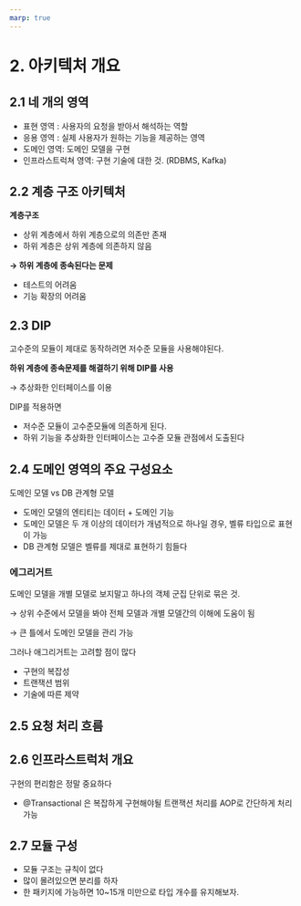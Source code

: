 ```yaml
---
marp: true
---
```


# 2. 아키텍처 개요

## 2.1 네 개의 영역

- 표현 영역 : 사용자의 요청을 받아서 해석하는 역할
- 응용 영역 : 실제 사용자가 원하는 기능을 제공하는 영역
- 도메인 영역: 도메인 모델을 구현
- 인프라스트럭쳐 영역: 구현 기술에 대한 것. (RDBMS, Kafka)


## 2.2 계층 구조 아키텍처

**계층구조**

- 상위 계층에서 하위 계층으로의 의존만 존재
- 하위 계층은 상위 계층에 의존하지 않음

**→ 하위 계층에 종속된다는 문제**

- 테스트의 어려움
- 기능 확장의 어려움


## 2.3 DIP

고수준의 모듈이 제대로 동작하려면 저수준 모듈을 사용해야된다.

**하위 계층에 종속문제를 해결하기 위해 DIP를 사용**

→ 추상화한 인터페이스를 이용

DIP를 적용하면 

- 저수준 모듈이 고수준모듈에 의존하게 된다.
- 하위 기능을 추상화한 인터페이스는 고수쥰 모듈 관점에서 도출된다


## 2.4 도메인 영역의 주요 구성요소

도메인 모델 vs DB 관계형 모델

- 도메인 모델의 엔티티는 데이터 + 도메인 기능
- 도메인 모델은 두 개 이상의 데이터가 개념적으로 하나일 경우, 벨류 타입으로 표현이 가능
- DB 관계형 모델은 벨류를 제대로 표현하기 힘들다


### 에그리거트

도메인 모델을 개별 모델로 보지말고 하나의 객체 군집 단위로 묶은 것.

→ 상위 수준에서 모델을 봐야 전체 모델과 개별 모델간의 이해에 도움이 됨

→ 큰 틀에서 도메인 모델을 관리 가능

그러나 애그리거트는 고려할 점이 많다

- 구현의 복잡성
- 트랜잭션 범위
- 기술에 따른 제약

## 2.5 요청 처리 흐름

## 2.6 인프라스트럭처 개요

구현의 편리함은 정말 중요하다

- @Transactional 은 복잡하게 구현해야될 트랜잭션 처리를 
  AOP로 간단하게 처리 가능


## 2.7 모듈 구성

- 모듈 구조는 규칙이 없다
- 많이 몰려있으면 분리를 하자
- 한 패키지에 가능하면 10~15개 미만으로 타입 개수를 유지해보자.